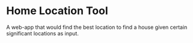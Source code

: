 # Home Location Tool

A web-app that would find the best location to find a house given certain significant locations as input.
